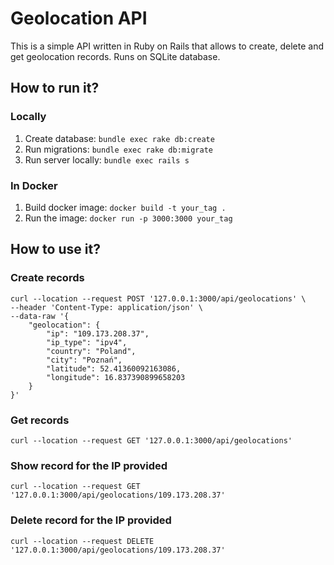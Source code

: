 # Geolocation API

This is a simple API written in Ruby on Rails that allows to create, delete and get geolocation records.
Runs on SQLite database.

## How to run it?

### Locally
1. Create database: `bundle exec rake db:create`
2. Run migrations: `bundle exec rake db:migrate`
3. Run server locally: `bundle exec rails s`

### In Docker
1. Build docker image: `docker build -t your_tag .`
2. Run the image: `docker run -p 3000:3000 your_tag`

## How to use it?

### Create records
```
curl --location --request POST '127.0.0.1:3000/api/geolocations' \
--header 'Content-Type: application/json' \
--data-raw '{
	"geolocation": {
		"ip": "109.173.208.37",
		"ip_type": "ipv4",
		"country": "Poland",
		"city": "Poznań",
		"latitude": 52.41360092163086,
		"longitude": 16.837390899658203
	}
}'
```

### Get records
```
curl --location --request GET '127.0.0.1:3000/api/geolocations'
```

### Show record for the IP provided
```
curl --location --request GET '127.0.0.1:3000/api/geolocations/109.173.208.37'
```

### Delete record for the IP provided
```
curl --location --request DELETE '127.0.0.1:3000/api/geolocations/109.173.208.37'
```